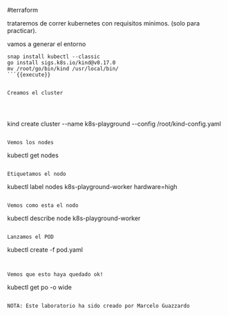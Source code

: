 #terraform

trataremos de correr kubernetes con requisitos minimos. (solo para practicar).

vamos a generar el entorno

```
snap install kubectl --classic
go install sigs.k8s.io/kind@v0.17.0
mv /root/go/bin/kind /usr/local/bin/
```{{execute}}


Creamos el cluster




```
kind create cluster --name k8s-playground --config /root/kind-config.yaml

```{{execute}}

Vemos los nodes

```
kubectl get nodes
```{{execute}}

Etiquetamos el nodo

```
kubectl label nodes k8s-playground-worker hardware=high
```{{execute}}

Vemos como esta el nodo

```
kubectl describe node k8s-playground-worker 
```{{execute}}

Lanzamos el POD

```
kubectl create -f pod.yaml
```{{execute}}


Vemos que esto haya quedado ok!
```
kubectl get po -o wide
```{{execute}}

NOTA: Este laboratorio ha sido creado por Marcelo Guazzardo
